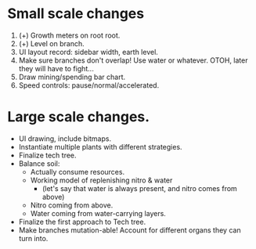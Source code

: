 

# Small scale changes

1. (+) Growth meters on root root.
2. (+) Level on branch.
3. UI layout record: sidebar width, earth level.
4. Make sure branches don't overlap! Use water or whatever.
   OTOH, later they will have to fight...
5. Draw mining/spending bar chart.
6. Speed controls: pause/normal/accelerated.

# Large scale changes.

* UI drawing, include bitmaps.
* Instantiate multiple plants with different strategies.
* Finalize tech tree.
* Balance soil:
  * Actually consume resources.
  * Working model of replenishing nitro & water 
    * (let's say that water is always present, and nitro comes from above)
  * Nitro coming from above.
  * Water coming from water-carrying layers.
* Finalize the first approach to Tech tree.
* Make branches mutation-able! Account for different organs they can turn into.
